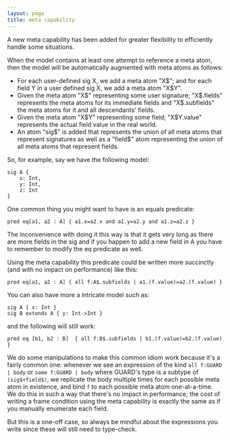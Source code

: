 ```yaml
---
layout: page
title: meta capability
---
```



A new meta capability has been added for greater flexibility to efficiently handle some situations.

When the model contains at least one attempt to reference a meta atom, then the model will be automatically augmented with meta atoms as follows:

*   For each user-defined sig X, we add a meta atom "X$"; and for each field Y in a user defined sig X, we add a meta atom "X$Y".
*   Given the meta atom "X$" representing some user signature; "X$.fields" represents the meta atoms for its immediate fields and "X$.subfields" the meta atoms for it and all descendants' fields.
*   Given the meta atom "X$Y" representing some field; "X$Y.value" represents the actual field value in the real world.
*   An atom "sig$" is added that represents the union of all meta atoms that represent signatures as well as a "field$" atom representing the union of all meta atoms that represent fields.

So, for example, say we have the following model:

	sig A {
	    x: Int,
	    y: Int,
	    z: Int
	}

One common thing you might want to have is an equals predicate:

	pred eq[a1, a2 : A] { a1.x=a2.x and a1.y=a2.y and a1.z=a2.z }

The inconvenience with doing it this way is that it gets very long as there are more fields in the sig and if you happen to add a new field in A you have to remember to modify the eq predicate as well.

Using the meta capability this predicate could be written more succinctly (and with no impact on performance) like this:

	pred eq[a1, a2 : A] { all f:A$.subfields | a1.(f.value)=a2.(f.value) }

You can also have more a intricate model such as:

	sig A { x: Int }
	sig B extends A { y: Int->Int }

and the following will still work:

	pred eq [b1, b2 : B]  { all f:B$.subfields | b1.(f.value)=b2.(f.value) }

We do some manipulations to make this common idiom work because it's a fairly common one: 
whenever we see an expression of the kind `all f:GUARD | body` or `some f:GUARD | body` where GUARD's 
type is a subtype of `(sig$+field$)`, we replicate the body multiple times for each possible meta atom 
in existence, and bind `f` to each possible meta atom one-at-a-time. We do this in such a way that there's 
no impact in performance; the cost of writing a frame condition using the meta capability is exactly the 
same as if you manually enumerate each field.

But this is a one-off case, so always be mindful about the expressions you write since these will still need to type-check.
